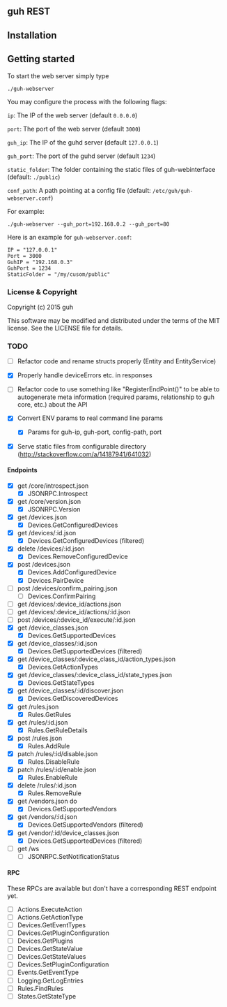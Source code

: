 ## guh REST

## Installation

## Getting started

To start the web server simply type

    ./guh-webserver

You may configure the process with the following flags:

`ip`: The IP of the web server (default `0.0.0.0`)

`port`: The port of the web server (default `3000`)

`guh_ip`: The IP of the guhd server (default `127.0.0.1`)

`guh_port`: The port of the guhd server (default `1234`)

`static_folder`: The folder containing the static files of guh-webinterface (default: `./public`)

`conf_path`: A path pointing at a config file (default: `/etc/guh/guh-webserver.conf`)

For example:

    ./guh-webserver --guh_port=192.168.0.2 --guh_port=80

Here is an example for `guh-webserver.conf`:

    IP = "127.0.0.1"
    Port = 3000
    GuhIP = "192.168.0.3"
    GuhPort = 1234
    StaticFolder = "/my/cusom/public"

### License & Copyright

Copyright (c) 2015 guh

This software may be modified and distributed under the terms of the MIT license. See the LICENSE file for details.

### TODO

 - [ ] Refactor code and rename structs properly (Entity and EntityService)
 - [x] Properly handle deviceErrors etc. in responses
 - [ ] Refactor code to use something like "RegisterEndPoint()" to be able to autogenerate meta information (required params, relationship to guh core, etc.) about the API
 - [x] Convert ENV params to real command line params
   - [x] Params for guh-ip, guh-port, config-path, port
 - [x] Serve static files from configurable directory (http://stackoverflow.com/a/14187941/641032)


#### Endpoints

 - [x] get /core/introspect.json
   - [x] JSONRPC.Introspect
 - [x] get /core/version.json
   - [x] JSONRPC.Version
 - [x] get /devices.json
   - [x] Devices.GetConfiguredDevices
 - [x] get /devices/:id.json
   - [x] Devices.GetConfiguredDevices (filtered)
 - [x] delete /devices/:id.json
   - [x] Devices.RemoveConfiguredDevice
 - [x] post /devices.json
   - [x] Devices.AddConfiguredDevice
   - [x] Devices.PairDevice
 - [ ] post /devices/confirm_pairing.json
   - [ ] Devices.ConfirmPairing
 - [ ] get /devices/:device_id/actions.json
 - [ ] get /devices/:device_id/actions/:id.json
 - [ ] post /devices/:device_id/execute/:id.json
 - [x] get /device_classes.json
   - [x] Devices.GetSupportedDevices
 - [x] get /device_classes/:id.json
   - [x] Devices.GetSupportedDevices (filtered)
 - [x] get /device_classes/:device_class_id/action_types.json
   - [x] Devices.GetActionTypes
 - [x] get /device_classes/:device_class_id/state_types.json
   - [x] Devices.GetStateTypes
 - [x] get /device_classes/:id/discover.json
   - [x] Devices.GetDiscoveredDevices
 - [x] get /rules.json
   - [x] Rules.GetRules
 - [x] get /rules/:id.json
   - [x] Rules.GetRuleDetails
 - [x] post /rules.json
   - [x] Rules.AddRule
 - [x] patch /rules/:id/disable.json
   - [x] Rules.DisableRule
 - [x] patch /rules/:id/enable.json
   - [x] Rules.EnableRule
 - [x] delete /rules/:id.json
   - [x] Rules.RemoveRule
 - [x] get /vendors.json do
   - [x] Devices.GetSupportedVendors
 - [x] get /vendors/:id.json
   - [x] Devices.GetSupportedVendors (filtered)
 - [x] get /vendor/:id/device_classes.json
   - [x] Devices.GetSupportedDevices (filtered)
 - [ ] get /ws
   - [ ] JSONRPC.SetNotificationStatus

#### RPC

These RPCs are available but don't have a corresponding REST endpoint yet.

 - [ ] Actions.ExecuteAction
 - [ ] Actions.GetActionType
 - [ ] Devices.GetEventTypes
 - [ ] Devices.GetPluginConfiguration
 - [ ] Devices.GetPlugins
 - [ ] Devices.GetStateValue
 - [ ] Devices.GetStateValues
 - [ ] Devices.SetPluginConfiguration
 - [ ] Events.GetEventType
 - [ ] Logging.GetLogEntries
 - [ ] Rules.FindRules
 - [ ] States.GetStateType
